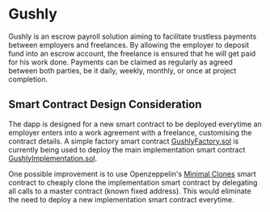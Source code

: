 # Gushly
Gushly is an escrow payroll solution aiming to facilitate trustless payments between employers and freelances. By allowing the employer to deposit fund into an escrow account, the freelance is ensured that he will get paid for his work done. Payments can be claimed as regularly as agreed between both parties, be it daily, weekly, monthly, or once at project completion.

## Smart Contract Design Consideration
The dapp is designed for a new smart contract to be deployed everytime an employer enters into a work agreement with a freelance, customising the contract details. A simple factory smart contract [GushlyFactory.sol](./contracts/GushlyFactory.sol) is currently being used to deploy the main implementation smart contract [GushlyImplementation.sol](./contracts/GushlyImplementation.sol).

One possible improvement is to use Openzeppelin's [Minimal Clones](https://docs.openzeppelin.com/contracts/4.x/api/proxy#minimal_clones) smart contract to cheaply clone the implementation smart contract by delegating all calls to a master contract (known fixed address). This would eliminate the need to deploy a new implementation smart contract everytime.